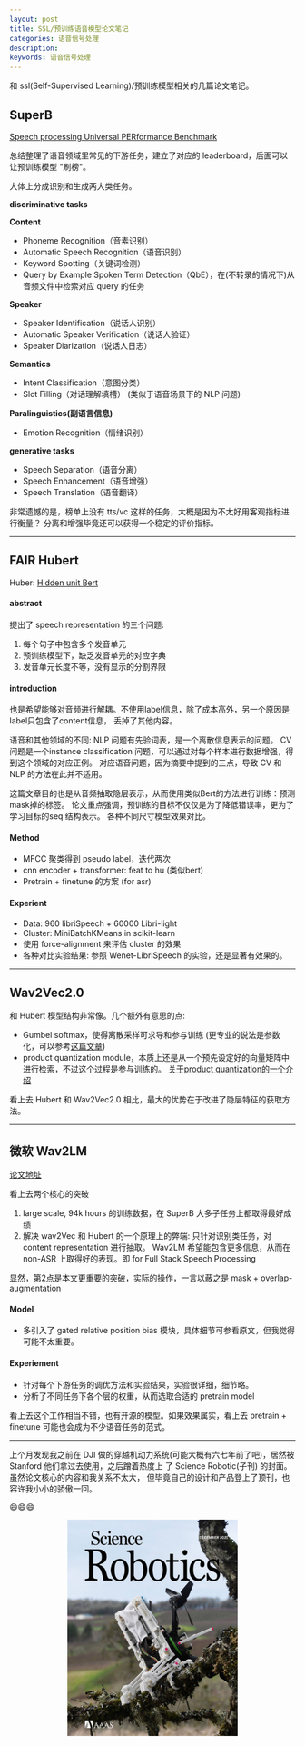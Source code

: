 ```yaml
---
layout: post
title: SSL/预训练语音模型论文笔记 
categories: 语音信号处理
description: 
keywords: 语音信号处理
---
```


和 ssl(Self-Supervised Learning)/预训练模型相关的几篇论文笔记。

## SuperB 

[Speech processing Universal PERformance Benchmark](https://arxiv.org/abs/2105.01051)

总结整理了语音领域里常见的下游任务，建立了对应的 leaderboard，后面可以让预训练模型 "刷榜"。

大体上分成识别和生成两大类任务。

**discriminative tasks**

**Content**
- Phoneme Recognition（音素识别）
- Automatic Speech Recognition（语音识别）
- Keyword Spotting（关键词检测）
- Query by Example Spoken Term Detection（QbE），在(不转录的情况下)从音频文件中检索对应 query 的任务 

**Speaker**
- Speaker Identification（说话人识别）
- Automatic Speaker Verification（说话人验证）
- Speaker Diarization（说话人日志）

**Semantics**
- Intent Classification（意图分类）
- Slot Filling（对话理解填槽）
(类似于语音场景下的 NLP 问题)

**Paralinguistics(副语言信息)**
- Emotion Recognition（情绪识别）

**generative tasks**
- Speech Separation（语音分离）
- Speech Enhancement（语音增强）
- Speech Translation（语音翻译）

非常遗憾的是，榜单上没有 tts/vc 这样的任务，大概是因为不太好用客观指标进行衡量？
分离和增强毕竟还可以获得一个稳定的评价指标。

---
## FAIR Hubert
Huber: [Hidden unit Bert](https://arxiv.org/pdf/2106.07447.pdf)

#### abstract
提出了 speech representation 的三个问题:
1. 每个句子中包含多个发音单元
2. 预训练模型下，缺乏发音单元的对应字典
3. 发音单元长度不等，没有显示的分割界限

#### introduction
也是希望能够对音频进行解耦。不使用label信息，除了成本高外，另一个原因是label只包含了content信息，
丢掉了其他内容。

语音和其他领域的不同: NLP 问题有先验词表，是一个离散信息表示的问题。
CV 问题是一个instance classification 问题，可以通过对每个样本进行数据增强，得到这个领域的对应正例。
对应语音问题，因为摘要中提到的三点，导致 CV 和 NLP 的方法在此并不适用。

这篇文章目的也是从音频抽取隐层表示，从而使用类似Bert的方法进行训练：预测mask掉的标签。
论文重点强调，预训练的目标不仅仅是为了降低错误率，更为了学习目标的seq 结构表示。
各种不同尺寸模型效果对比。

#### Method
- MFCC 聚类得到 pseudo label，迭代两次
- cnn encoder + transformer: feat to hu (类似bert)
- Pretrain + finetune 的方案 (for asr)

#### Experient
- Data: 960 libriSpeech + 60000 Libri-light
- Cluster: MiniBatchKMeans in scikit-learn
- 使用 force-alignment 来评估 cluster 的效果
- 各种对比实验结果: 参照 Wenet-LibriSpeech 的实验，还是显著有效果的。

---

## Wav2Vec2.0

和 Hubert 模型结构非常像。几个额外有意思的点:

- Gumbel softmax，使得离散采样可求导和参与训练
(更专业的说法是参数化，可以参考[这篇文章](https://zhuanlan.zhihu.com/p/50065712))
- product quantization module，本质上还是从一个预先设定好的向量矩阵中进行检索，不过这个过程是参与训练的。
[关于product quantization的一个介绍](http://www.fabwrite.com/productquantization)

看上去 Hubert 和 Wav2Vec2.0 相比，最大的优势在于改进了隐层特征的获取方法。

---

## 微软 Wav2LM

[论文地址](https://arxiv.org/pdf/2110.13900.pdf)
 
看上去两个核心的突破
1. large scale,  94k hours 的训练数据，在 SuperB 大多子任务上都取得最好成绩
2. 解决 wav2Vec 和 Hubert 的一个原理上的弊端: 只针对识别类任务，对 content representation 进行抽取。
Wav2LM 希望能包含更多信息，从而在 non-ASR 上取得好的表现。即 for Full Stack Speech Processing
 
显然，第2点是本文更重要的突破，实际的操作，一言以蔽之是 mask + overlap-augmentation 

#### Model
- 多引入了 gated relative position bias 模块，具体细节可参看原文，但我觉得可能不太重要。

#### Experiement
- 针对每个下游任务的调优方法和实验结果，实验很详细，细节略。
- 分析了不同任务下各个层的权重，从而选取合适的 pretrain model

看上去这个工作相当不错，也有开源的模型。如果效果属实，看上去 pretrain + finetune 
可能也会成为不少语音任务的范式。

---

上个月发现我之前在 DJI 做的穿越机动力系统(可能大概有六七年前了吧)，居然被 Stanford 他们拿过去使用，之后蹭着热度上
了 Science Robotic(子刊) 的封面。虽然论文核心的内容和我关系不太大，
但毕竟自己的设计和产品登上了顶刊，也容许我小小的骄傲一回。

😄😄😄  

<div style="text-align: center"><img src="https://github.com/Liu-Feng-deeplearning/Liu-Feng-deeplearning.github.io/blob/master/images/posts/2022/science_robotics.jpeg?raw=true" width="300" /></div>

